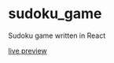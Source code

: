 # sudoku_game

Sudoku game written in React 

<a href='https://tomasz-paterka.github.io/sudoku_game/'>live preview</a>
